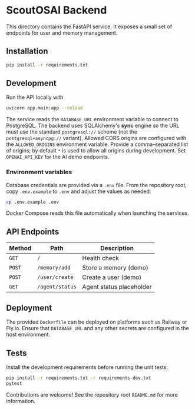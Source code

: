 # ScoutOSAI Backend

This directory contains the FastAPI service.  It exposes a small set of endpoints
for user and memory management.

## Installation

```bash
pip install -r requirements.txt
```

## Development

Run the API locally with

```bash
uvicorn app.main:app --reload
```

The service reads the `DATABASE_URL` environment variable to connect to
PostgreSQL. The backend uses SQLAlchemy's **sync** engine so the URL must
use the standard `postgresql://` scheme (not the `postgresql+asyncpg://`
variant). Allowed CORS origins are configured with the `ALLOWED_ORIGINS`
environment variable. Provide a comma–separated list of origins; by default `*`
is used to allow all origins during development.  Set `OPENAI_API_KEY` for the AI
demo endpoints.

### Environment variables

Database credentials are provided via a `.env` file. From the repository root,
copy `.env.example` to `.env` and adjust the values as needed:

```bash
cp .env.example .env
```

Docker Compose reads this file automatically when launching the services.

## API Endpoints

| Method | Path          | Description               |
| ------ | ------------- | ------------------------- |
| `GET`  | `/`           | Health check              |
| `POST` | `/memory/add` | Store a memory (demo)     |
| `POST` | `/user/create`| Create a user (demo)      |
| `GET`  | `/agent/status`| Agent status placeholder |

## Deployment

The provided `Dockerfile` can be deployed on platforms such as Railway or
Fly.io.  Ensure that `DATABASE_URL` and any other secrets are configured in the
host environment.

## Tests

Install the development requirements before running the unit tests:

```bash
pip install -r requirements.txt -r requirements-dev.txt
pytest
```

Contributions are welcome!  See the repository root `README.md` for more
information.
